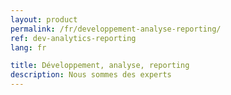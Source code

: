 ```yaml
---
layout: product
permalink: /fr/developpement-analyse-reporting/
ref: dev-analytics-reporting
lang: fr

title: Développement, analyse, reporting
description: Nous sommes des experts
---
```

